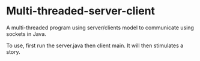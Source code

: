 # Multi-threaded-server-client
A multi-threaded program using server/clients model to communicate using sockets in Java.

To use, first run the server.java then client main. It will then stimulates a story.
